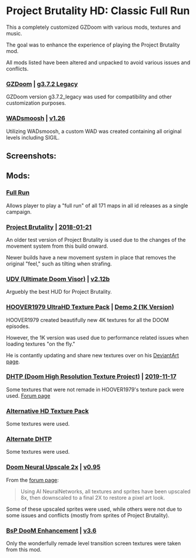 # Project Brutality HD: Classic Full Run

This a completely customized GZDoom with various mods, textures and music.

The goal was to enhance the experience of playing the Project Brutality mod.

All mods listed have been altered and unpacked to avoid various issues and conflicts.



### [GZDoom](https://zdoom.org/downloads)  |  [g3.7.2 Legacy](https://zdoom.org/files/gzdoom/bin/gzdoom-bin-3-8-0-legacy-x64.zip)
GZDoom version g3.7.2_legacy was used for compatibility and other customization purposes.

### [WADsmoosh](https://jp.itch.io/wadsmoosh)  |  [v1.26](https://jp.itch.io/wadsmoosh/devlog/178575/wadsmoosh-126-hotfix)
Utilizing WADsmoosh, a custom WAD was created containing all original levels including SIGIL.


## Screenshots:


## Mods:

### [Full Run](https://jp.itch.io/doom-fullrun)
Allows player to play a "full run" of all 171 maps in all id releases as a single campaign.

### [Project Brutality](https://github.com/pa1nki113r/Project_Brutality)  |  [2018-01-21](https://drive.google.com/file/d/1aRFCJeXDpjTxqYUgz_kNaLjkLVS9I6cK/view)
An older test version of Project Brutality is used due to the changes of the movement system from this build onward.

Newer builds have a new movement system in place that removes the original "feel," such as tilting when strafing.

### [UDV (Ultimate Doom Visor)](https://www.moddb.com/mods/brutal-doom/addons/doomvisor-hud-for-pa1nki113r-v51)  |  [v2.12b](https://mega.nz/folder/ABcWTZzD#urYIFclyyd75l2shnuiigw/file/5B8EGAxL)
Arguebly the best HUD for Project Brutality.

### [HOOVER1979 UltraHD Texture Pack](https://www.moddb.com/mods/hoover1979-ultrahd-doom-texture-pack/downloads)  |  [Demo 2 (1K Version)](https://www.moddb.com/mods/hoover1979-ultrahd-doom-texture-pack/downloads/hoover1979-ultrahd-texture-pack-1k-version)
HOOVER1979 created beautifully new 4K textures for all the DOOM episodes.

However, the 1K version was used due to performance related issues when loading textures "on the fly."

He is contantly updating and share new textures over on his [DeviantArt page](https://www.deviantart.com/hoover1979/gallery/59360732/ultrahd-doom-texture-work).


### [DHTP (Doom High Resolution Texture Project)](https://github.com/KuriKai/DHTP)  |  [2019-11-17](https://www.moddb.com/mods/doom-hd1/downloads/gzdoom-hd-texture-pack1)
Some textures that were not remade in HOOVER1979's texture pack were used. [Forum page](https://talk.dengine.net/discussion/875/dhtp-doom-high-resolution-texture-project)

### [Alternative HD Texture Pack](https://www.moddb.com/mods/doom-hd1/downloads/gzdoom-alternative-hd-texture-pack1)
Some textures were used.

### [Alternate DHTP](https://zandronum.com/forum/viewtopic.php?t=6132)
Some textures were used.

### [Doom Neural Upscale 2x](https://www.moddb.com/mods/oculus-quest-vr-weapons-for-questzdoom/downloads/doom-neural-upscale-2x)  |  [v0.95](https://drive.google.com/file/d/1S2sHfxTfWI1bLp5Zz9D2kfYNU49tkqco/view)
From the [forum page](https://www.doomworld.com/forum/topic/99021-doom-neural-upscale-2x-v-10/):
> Using AI NeuralNetworks, all textures and sprites have been upscaled 8x, then downscaled to a final 2X to restore a pixel art look.

Some of these upscaled sprites were used, while others were not due to some issues and conflicts (mostly from sprites of Project Brutality).


### [BsP DooM Enhancement](https://www.moddb.com/downloads/bsp-doom-enhancement-36)  |  [v3.6](https://www.moddb.com/downloads/bsp-doom-enhancement-36)
Only the wonderfully remade level transition screen textures were taken from this mod.
